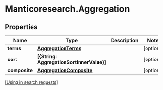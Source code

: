 # Manticoresearch.Aggregation

## Properties

Name | Type | Description | Notes
------------ | ------------- | ------------- | -------------
**terms** | [**AggregationTerms**](AggregationTerms.md) |  | [optional] 
**sort** | **[{String: AggregationSortInnerValue}]** |  | [optional] 
**composite** | [**AggregationComposite**](AggregationComposite.md) |  | [optional] 

[[Using in search requests]](SearchRequest.md#Aggregation)



